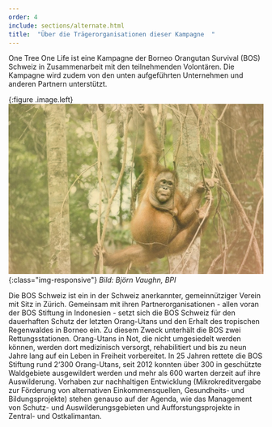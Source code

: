 ```yaml
---
order: 4
include: sections/alternate.html
title:  "Über die Trägerorganisationen dieser Kampagne  "
---
```

One Tree One Life ist eine Kampagne der Borneo Orangutan Survival (BOS) Schweiz in Zusammenarbeit mit den teilnehmenden Volontären. Die Kampagne wird zudem von den unten aufgeführten Unternehmen und anderen Partnern unterstützt. 

{:figure .image.left}
  ![Burnt Forest](assets/img/ou-hanging-color.jpg){:class="img-responsive"}
  *Bild: Björn Vaughn, BPI*

Die BOS Schweiz ist ein in der Schweiz anerkannter, gemeinnütziger Verein mit Sitz in Zürich. Gemeinsam mit ihren Partnerorganisationen - allen voran der BOS Stiftung in Indonesien - setzt sich die BOS Schweiz für den dauerhaften Schutz der letzten Orang-Utans und den Erhalt des tropischen Regenwaldes in Borneo ein. Zu diesem Zweck unterhält die BOS zwei Rettungsstationen. Orang-Utans in Not, die nicht umgesiedelt werden können, werden dort medizinisch versorgt, rehabilitiert und bis zu neun Jahre lang auf ein Leben in Freiheit vorbereitet. In 25 Jahren rettete die BOS Stiftung rund 2‘300 Orang-Utans, seit 2012 konnten über 300 in geschützte Waldgebiete ausgewildert werden und mehr als 600 warten derzeit auf ihre Auswilderung. Vorhaben zur nachhaltigen Entwicklung (Mikrokreditvergabe zur Förderung von alternativen Einkommensquellen, Gesundheits- und Bildungsprojekte) stehen genauso auf der Agenda, wie das Management von Schutz- und Auswilderungsgebieten und Aufforstungsprojekte in Zentral- und Ostkalimantan.  